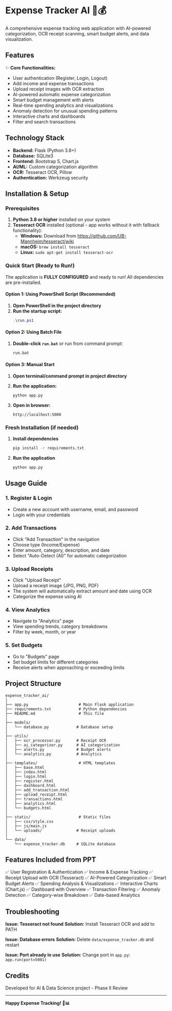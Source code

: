 # Expense Tracker AI 🤖💰

A comprehensive expense tracking web application with AI-powered categorization, OCR receipt scanning, smart budget alerts, and data visualization.

## Features

✨ **Core Functionalities:**
- User authentication (Register, Login, Logout)
- Add income and expense transactions
- Upload receipt images with OCR extraction
- AI-powered automatic expense categorization
- Smart budget management with alerts
- Real-time spending analytics and visualizations
- Anomaly detection for unusual spending patterns
- Interactive charts and dashboards
- Filter and search transactions

## Technology Stack

- **Backend:** Flask (Python 3.8+)
- **Database:** SQLite3
- **Frontend:** Bootstrap 5, Chart.js
- **AI/ML:** Custom categorization algorithm
- **OCR:** Tesseract OCR, Pillow
- **Authentication:** Werkzeug security

## Installation & Setup

### Prerequisites

1. **Python 3.8 or higher** installed on your system
2. **Tesseract OCR** installed (optional - app works without it with fallback functionality):
   - **Windows:** Download from https://github.com/UB-Mannheim/tesseract/wiki
   - **macOS:** `brew install tesseract`
   - **Linux:** `sudo apt-get install tesseract-ocr`

### Quick Start (Ready to Run!)

The application is **FULLY CONFIGURED** and ready to run! All dependencies are pre-installed.

#### Option 1: Using PowerShell Script (Recommended)
1. **Open PowerShell in the project directory**
2. **Run the startup script:**
   ```powershell
   .\run.ps1
   ```

#### Option 2: Using Batch File
1. **Double-click `run.bat`** or run from command prompt:
   ```cmd
   run.bat
   ```

#### Option 3: Manual Start
1. **Open terminal/command prompt in project directory**
2. **Run the application:**
   ```bash
   python app.py
   ```

3. **Open in browser:**
   ```
   http://localhost:5000
   ```

### Fresh Installation (if needed)

1. **Install dependencies**
   ```bash
   pip install -r requirements.txt
   ```

2. **Run the application**
   ```bash
   python app.py
   ```

## Usage Guide

### 1. Register & Login
- Create a new account with username, email, and password
- Login with your credentials

### 2. Add Transactions
- Click "Add Transaction" in the navigation
- Choose type (Income/Expense)
- Enter amount, category, description, and date
- Select "Auto-Detect (AI)" for automatic categorization

### 3. Upload Receipts
- Click "Upload Receipt"
- Upload a receipt image (JPG, PNG, PDF)
- The system will automatically extract amount and date using OCR
- Categorize the expense using AI

### 4. View Analytics
- Navigate to "Analytics" page
- View spending trends, category breakdowns
- Filter by week, month, or year

### 5. Set Budgets
- Go to "Budgets" page
- Set budget limits for different categories
- Receive alerts when approaching or exceeding limits

## Project Structure

```
expense_tracker_ai/
│
├── app.py                      # Main Flask application
├── requirements.txt            # Python dependencies
├── README.md                   # This file
│
├── models/
│   └── database.py            # Database setup
│
├── utils/
│   ├── ocr_processor.py       # Receipt OCR
│   ├── ai_categorizer.py      # AI categorization
│   ├── alerts.py              # Budget alerts
│   └── analytics.py           # Analytics
│
├── templates/                  # HTML templates
│   ├── base.html
│   ├── index.html
│   ├── login.html
│   ├── register.html
│   ├── dashboard.html
│   ├── add_transaction.html
│   ├── upload_receipt.html
│   ├── transactions.html
│   ├── analytics.html
│   └── budgets.html
│
├── static/                     # Static files
│   ├── css/style.css
│   ├── js/main.js
│   └── uploads/               # Receipt uploads
│
└── data/
    └── expense_tracker.db     # SQLite database
```

## Features Included from PPT

✅ User Registration & Authentication
✅ Income & Expense Tracking
✅ Receipt Upload with OCR (Tesseract)
✅ AI-Powered Categorization
✅ Smart Budget Alerts
✅ Spending Analysis & Visualizations
✅ Interactive Charts (Chart.js)
✅ Dashboard with Overview
✅ Transaction Filtering
✅ Anomaly Detection
✅ Category-wise Breakdown
✅ Date-based Analytics

## Troubleshooting

**Issue: Tesseract not found**
**Solution:** Install Tesseract OCR and add to PATH

**Issue: Database errors**
**Solution:** Delete `data/expense_tracker.db` and restart

**Issue: Port already in use**
**Solution:** Change port in `app.py`: `app.run(port=5001)`

## Credits

Developed for AI & Data Science project - Phase II Review

---

**Happy Expense Tracking! 💸📊**

